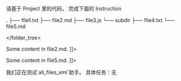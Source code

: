 请基于 Project 里的代码， 完成下面的 Instruction

<Project>
<folder_tree>
.
├── file1.txt
├── file2.md
├── file3.js
└── subdir
    ├── file4.txt
    └── file5.md

</folder_tree>
<files>
<file paht="file1.txt">
<![CDATA[
This is file1.txt.
]]>
</file>
<file paht="file2.md">
<![CDATA[
## This is file2.md

Some content in file2.md.
]]>
</file>
<file paht="file3.js">
<![CDATA[
console.log('This is file3.js.');
]]>
</file>
<file paht="subdir/file4.txt">
<![CDATA[
This is file4.txt in the subdir.
]]>
</file>
<file paht="subdir/file5.md">
<![CDATA[
## This is file5.md in the subdir

Some content in file5.md.
]]>
</file>

</files>
</Project>

<Instruction>
我们正在测试`all_files_xml`助手。
具体任务：无
</Instruction>

